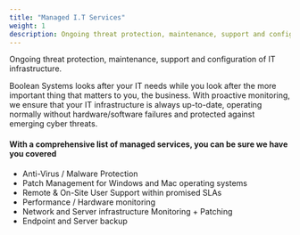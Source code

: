 ```yaml
---
title: "Managed I.T Services"
weight: 1
description: Ongoing threat protection, maintenance, support and configuration of IT infrastructure.
---
```


Ongoing threat protection, maintenance, support and configuration of IT infrastructure.

<!--more-->

Boolean Systems looks after your IT needs while you look after the more important thing that matters to you, the business. With proactive monitoring, we ensure that your IT infrastructure is always up-to-date, operating normally without hardware/software failures and protected against emerging cyber threats.

#### With a comprehensive list of managed services, you can be sure we have you covered

* Anti-Virus / Malware Protection
* Patch Management for Windows and Mac operating systems
* Remote & On-Site User Support within promised SLAs
* Performance / Hardware monitoring
* Network and Server infrastructure Monitoring + Patching
* Endpoint and Server backup
